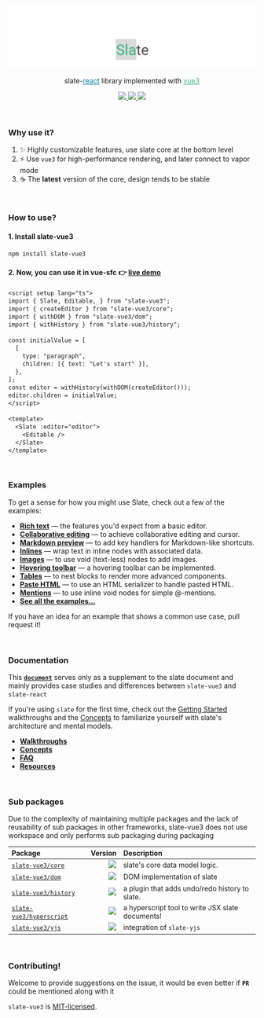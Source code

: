 [<img src="https://github.com/Guan-Erjia/slate-vue3/blob/master/public/banner.png" />](https://github.com/ianstormtaylor/slate)

<p align="center">
  slate-<a style="color: #087ea4" href="https://react.dev/">react</a> library implemented with <a style="color: #42b883" href="https://vuejs.org/">vue3</a>
</p>

<p align="center">
  <a href="https://www.npmjs.com/package/slate-vue3?activeTab=code">
    <img src="https://img.shields.io/bundlephobia/min/slate-vue3">
  </a>
  <a href="https://join.slack.com/t/slate-js/shared_invite/zt-f8t986ip-7dA1DyiqPpzootz1snKXkw">
    <img src="https://img.shields.io/badge/slack-slate--js-brightgreen.svg?logo=slack">
  </a>
  <a href="./package.json">
    <img src="https://img.shields.io/npm/v/slate-vue3.svg?maxAge=3600&label=version&colorB=007ec6">
  </a>
</p>
<br/>

### Why use it?

1. :sparkles: Highly customizable features, use slate core at the bottom level
2. :zap: Use `vue3` for high-performance rendering, and later connect to vapor mode
3. :coffee: The **latest** version of the core, design tends to be stable

<br />

### How to use?

#### 1. Install slate-vue3

```sh
npm install slate-vue3
```

#### 2. Now, you can use it in vue-sfc :point_right: [**live demo**](https://guan-erjia.github.io/slate-vue3/examples/rich-text)

```vue
<script setup lang="ts">
import { Slate, Editable, } from "slate-vue3";
import { createEditor } from "slate-vue3/core";
import { withDOM } from "slate-vue3/dom";
import { withHistory } from "slate-vue3/history";

const initialValue = [
  {
    type: "paragraph",
    children: [{ text: "Let's start" }],
  },
];
const editor = withHistory(withDOM(createEditor()));
editor.children = initialValue;
</script>

<template>
  <Slate :editor="editor">
    <Editable />
  </Slate>
</template>
```

<br />

### Examples

To get a sense for how you might use Slate, check out a few of the examples:

- [**Rich text**](https://guan-erjia.github.io/slate-vue3/examples/rich-text) — the features you'd expect from a basic editor.
- [**Collaborative editing**](https://guan-erjia.github.io/slate-vue3/examples/remote-cursor) — to achieve collaborative editing and cursor.
- [**Markdown preview**](https://guan-erjia.github.io/slate-vue3/examples/markdown-preview) — to add key handlers for Markdown-like shortcuts.
- [**Inlines**](https://guan-erjia.github.io/slate-vue3/examples/inlines) — wrap text in inline nodes with associated data.
- [**Images**](https://guan-erjia.github.io/slate-vue3/examples/images) — to use void (text-less) nodes to add images.
- [**Hovering toolbar**](https://guan-erjia.github.io/slate-vue3/examples/hovering-toolbar) — a hovering toolbar can be implemented.
- [**Tables**](https://guan-erjia.github.io/slate-vue3/examples/tables) — to nest blocks to render more advanced components.
- [**Paste HTML**](https://guan-erjia.github.io/slate-vue3/examples/paste-html) — to use an HTML serializer to handle pasted HTML.
- [**Mentions**](https://guan-erjia.github.io/slate-vue3/examples/mentions) — to use inline void nodes for simple @-mentions.
- [**See all the examples...**](https://guan-erjia.github.io/slate-vue3)

If you have an idea for an example that shows a common use case, pull request it!

<br/>

### Documentation

This [**`document`**](https://guan-erjia.github.io/slate-vue3) serves only as a supplement to the slate document and mainly provides case studies and differences between `slate-vue3` and `slate-react`

If you're using `slate` for the first time, check out the [Getting Started](https://docs.slatejs.org/walkthroughs/01-installing-slate) walkthroughs and the [Concepts](http://docs.slatejs.org/concepts) to familiarize yourself with slate's architecture and mental models.

- [**Walkthroughs**](https://docs.slatejs.org/walkthroughs/01-installing-slate)
- [**Concepts**](https://docs.slatejs.org/concepts)
- [**FAQ**](https://docs.slatejs.org/general/faq)
- [**Resources**](https://docs.slatejs.org/general/resources)

<br/>

### Sub packages

Due to the complexity of maintaining multiple packages and the lack of reusability of sub packages in other frameworks, slate-vue3 does not use workspace and only performs sub packaging during packaging

| **Package**                                              |                                                                       **Version** | **Description**                                  |
| :------------------------------------------------------- | --------------------------------------------------------------------------------: | :----------------------------------------------- |
| [`slate-vue3/core`](./packages/slate)                    | ![](https://img.shields.io/npm/v/slate.svg?maxAge=3600&label=&colorB=007ec6) | slate's core data model logic.                   |
| [`slate-vue3/dom`](./packages/slate-dom)                     | ![](https://img.shields.io/npm/v/slate-dom.svg?maxAge=3600&label=&colorB=007ec6) | DOM implementation of slate                      |
| [`slate-vue3/history`](./packages/slate-history)         | ![](https://img.shields.io/npm/v/slate-history.svg?maxAge=3600&label=&colorB=007ec6) | a plugin that adds undo/redo history to slate.   |
| [`slate-vue3/hyperscript`](./packages/slate-hyperscript) | ![](https://img.shields.io/npm/v/slate-hyperscript.svg?maxAge=3600&label=&colorB=007ec6) | a hyperscript tool to write JSX slate documents! |
| [`slate-vue3/yjs`](./packages/slate-yjs)                 | ![](https://img.shields.io/npm/v/slate-yjs.svg?maxAge=3600&label=&colorB=007ec6) | integration of `slate-yjs`                       |

<br />

### Contributing!

Welcome to provide suggestions on the issue, it would be even better if **`PR`** could be mentioned along with it

`slate-vue3` is [MIT-licensed](./License.md).

<br/>
